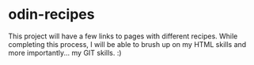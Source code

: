 # odin-recipes
This project will have a few links to pages with different recipes. While completing this process, I will be able to brush up on my HTML skills and more importantly... my GIT skills. :) 

